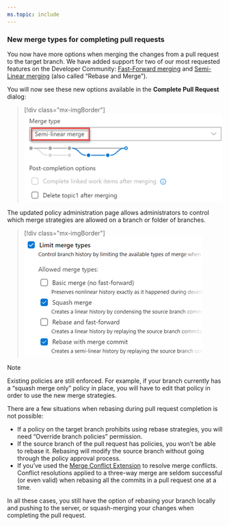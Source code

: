 ```yaml
---
ms.topic: include
---
```


### New merge types for completing pull requests

You now have more options when merging the changes from a pull request to the target branch. We have added support for two of our most requested features on the Developer Community: [Fast-Forward merging](https://developercommunity.visualstudio.com/idea/365639/enable-fastforward-merge-from-pullrequest.html) and [Semi-Linear merging](https://developercommunity.visualstudio.com/idea/365761/add-rebase-and-merge-to-pull-requests.html) (also called “Rebase and Merge”).

You will now see these new options available in the **Complete Pull Request** dialog:

> [!div class="mx-imgBorder"]
![Badge](../../_img/150_01.png "New merge types for completing pull requests")

The updated policy administration page allows administrators to control which merge strategies are allowed on a branch or folder of branches.

> [!div class="mx-imgBorder"]
![Badge](../../_img/150_02.png "Limit merge types")

> [!NOTE]
> Existing policies are still enforced. For example, if your branch currently has a “squash merge only” policy in place, you will have to edit that policy in order to use the new merge strategies.

There are a few situations when rebasing during pull request completion is not possible:
* If a policy on the target branch prohibits using rebase strategies, you will need “Override branch policies” permission.
* If the source branch of the pull request has policies, you won’t be able to rebase it. Rebasing will modify the source branch without going through the policy approval process.
* If you’ve used the [Merge Conflict Extension](https://nam06.safelinks.protection.outlook.com/?url=https://marketplace.visualstudio.com/items?itemName%3Dms-devlabs.conflicts-tab&data=02%7c01%7cJoe.Bourne%40microsoft.com%7cb19b5f47678043aadffc08d6b126cda9%7c72f988bf86f141af91ab2d7cd011db47%7c1%7c0%7c636891177544782502&sdata=FaoKHy%2BZ5W/YI4rmT7E%2Bn22Kato/wrE18%2B3lWXPq778%3D&reserved=0) to resolve merge conflicts. Conflict resolutions applied to a three-way merge are seldom successful (or even valid) when rebasing all the commits in a pull request one at a time.

In all these cases, you still have the option of rebasing your branch locally and pushing to the server, or squash-merging your changes when completing the pull request.
